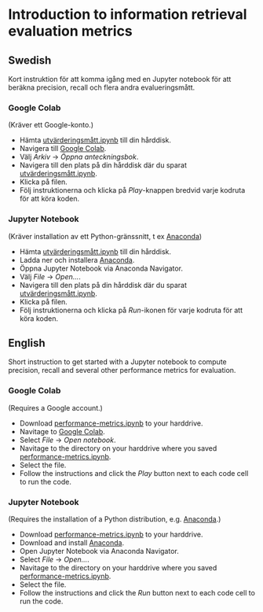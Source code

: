# Introduction to information retrieval evaluation metrics

## Swedish

Kort instruktion för att komma igång med en Jupyter notebook för att beräkna precision, recall och flera andra evalueringsmått.

### Google Colab

(Kräver ett Google-konto.)

* Hämta [utvärderingsmått.ipynb](utvärderingsmått.ipynb) till din hårddisk.
* Navigera till [Google Colab](https://colab.research.google.com).
* Välj *Arkiv* -> *Öppna anteckningsbok*.
* Navigera till den plats på din hårddisk där du sparat [utvärderingsmått.ipynb](utvärderingsmått.ipynb).
* Klicka på filen.
* Följ instruktionerna och klicka på *Play*-knappen bredvid varje kodruta för att köra koden.

### Jupyter Notebook

(Kräver installation av ett Python-gränssnitt, t ex [Anaconda](https://www.anaconda.com))

* Hämta [utvärderingsmått.ipynb](utvärderingsmått.ipynb) till din hårddisk.
* Ladda ner och installera [Anaconda](https://www.anaconda.com).
* Öppna Jupyter Notebook via Anaconda Navigator.
* Välj *File* -> *Open...*.
* Navigera till den plats på din hårddisk där du sparat [utvärderingsmått.ipynb](utvärderingsmått.ipynb).
* Klicka på filen.
* Följ instruktionerna och klicka på *Run*-ikonen för varje kodruta för att köra koden.

## English

Short instruction to get started with a Jupyter notebook to compute precision, recall and several other performance metrics for evaluation.

### Google Colab

(Requires a Google account.)

* Download [performance-metrics.ipynb](performance-metrics.ipynb) to your harddrive.
* Navitage to [Google Colab](https://colab.research.google.com).
* Select *File* -> *Open notebook*.
* Navitage to the directory on your harddrive where you saved [performance-metrics.ipynb](performance-metrics.ipynb).
* Select the file.
* Follow the instructions and click the *Play* button next to each code cell to run the code.

### Jupyter Notebook

(Requires the installation of a Python distribution, e.g. [Anaconda](https://www.anaconda.com).)

* Download [performance-metrics.ipynb](performance-metrics.ipynb) to your harddrive.
* Download and install [Anaconda](https://www.anaconda.com).
* Open Jupyter Notebook via Anaconda Navigator.
* Select *File* -> *Open...*.
* Navitage to the directory on your harddrive where you saved [performance-metrics.ipynb](performance-metrics.ipynb).
* Select the file.
* Follow the instructions and click the *Run* button next to each code cell to run the code.
